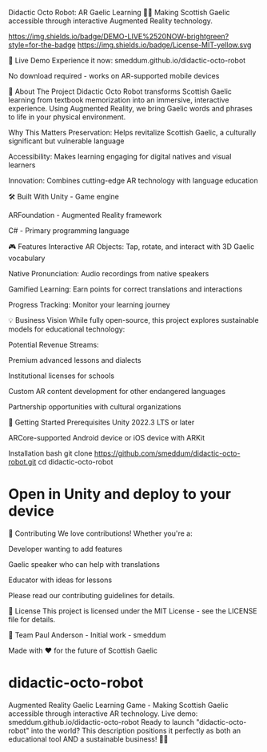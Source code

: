 Didactic Octo Robot: AR Gaelic Learning 🏴󠁧󠁢󠁳󠁣󠁴󠁿✨
Making Scottish Gaelic accessible through interactive Augmented Reality technology.

https://img.shields.io/badge/DEMO-LIVE%2520NOW-brightgreen?style=for-the-badge
https://img.shields.io/badge/License-MIT-yellow.svg

🚀 Live Demo
Experience it now: smeddum.github.io/didactic-octo-robot

No download required - works on AR-supported mobile devices

📖 About The Project
Didactic Octo Robot transforms Scottish Gaelic learning from textbook memorization into an immersive, interactive experience. Using Augmented Reality, we bring Gaelic words and phrases to life in your physical environment.

Why This Matters
Preservation: Helps revitalize Scottish Gaelic, a culturally significant but vulnerable language

Accessibility: Makes learning engaging for digital natives and visual learners

Innovation: Combines cutting-edge AR technology with language education

🛠️ Built With
Unity - Game engine

ARFoundation - Augmented Reality framework

C# - Primary programming language

🎮 Features
Interactive AR Objects: Tap, rotate, and interact with 3D Gaelic vocabulary

Native Pronunciation: Audio recordings from native speakers

Gamified Learning: Earn points for correct translations and interactions

Progress Tracking: Monitor your learning journey

💡 Business Vision
While fully open-source, this project explores sustainable models for educational technology:

Potential Revenue Streams:

Premium advanced lessons and dialects

Institutional licenses for schools

Custom AR content development for other endangered languages

Partnership opportunities with cultural organizations

🚀 Getting Started
Prerequisites
Unity 2022.3 LTS or later

ARCore-supported Android device or iOS device with ARKit

Installation
bash
git clone https://github.com/smeddum/didactic-octo-robot.git
cd didactic-octo-robot
# Open in Unity and deploy to your device
🤝 Contributing
We love contributions! Whether you're a:

Developer wanting to add features

Gaelic speaker who can help with translations

Educator with ideas for lessons

Please read our contributing guidelines for details.

📜 License
This project is licensed under the MIT License - see the LICENSE file for details.

👥 Team
Paul Anderson - Initial work - smeddum

Made with ❤️ for the future of Scottish Gaelic

# didactic-octo-robot
Augmented Reality Gaelic Learning Game - Making Scottish Gaelic accessible through interactive AR technology. Live demo: smeddum.github.io/didactic-octo-robot Ready to launch "didactic-octo-robot" into the world? This description positions it perfectly as both an educational tool AND a sustainable business! 🏴󠁧󠁢󠁳󠁣󠁴󠁿🚀
